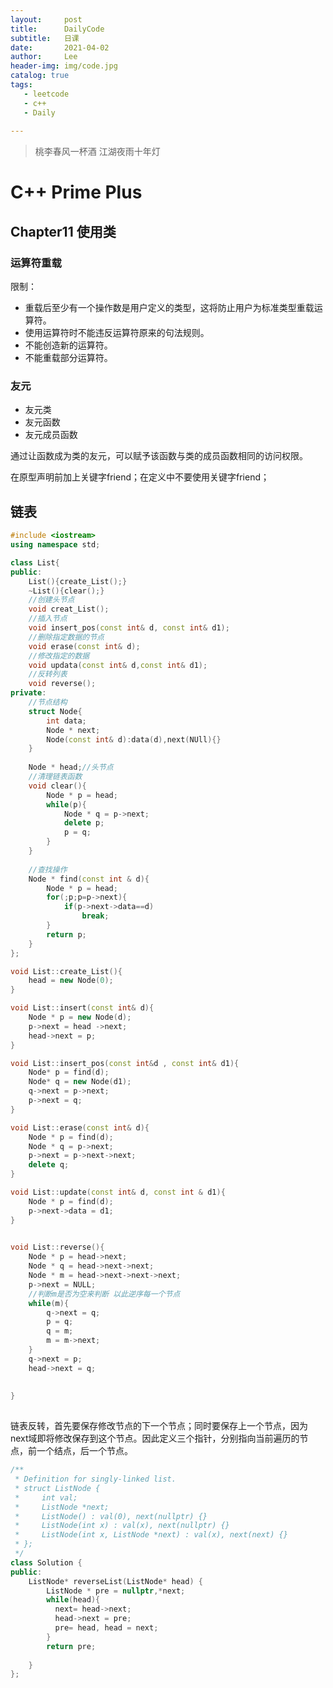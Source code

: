 ```yaml
---
layout:     post
title:      DailyCode
subtitle:   日课
date:       2021-04-02
author:     Lee
header-img: img/code.jpg
catalog: true
tags:
   - leetcode
   - c++
   - Daily
  
---
```


> 桃李春风一杯酒 江湖夜雨十年灯

# C++ Prime Plus

## Chapter11 使用类

### 运算符重载

限制：

- 重载后至少有一个操作数是用户定义的类型，这将防止用户为标准类型重载运算符。
- 使用运算符时不能违反运算符原来的句法规则。
- 不能创造新的运算符。
- 不能重载部分运算符。

### 友元

- 友元类
- 友元函数
- 友元成员函数

通过让函数成为类的友元，可以赋予该函数与类的成员函数相同的访问权限。

在原型声明前加上关键字friend；在定义中不要使用关键字friend；



## 链表

```c++
#include <iostream>
using namespace std;

class List{
public:
    List(){create_List();}
    ~List(){clear();}
    //创建头节点
    void creat_List();
    //插入节点
    void insert_pos(const int& d, const int& d1);
    //删除指定数据的节点
    void erase(const int& d);
    //修改指定的数据
    void updata(const int& d,const int& d1);
    //反转列表
    void reverse();
private:
    //节点结构
    struct Node{
        int data;
        Node * next;
        Node(const int& d):data(d),next(NUll){}
    }
    
    Node * head;//头节点
    //清理链表函数
    void clear(){
        Node * p = head;
        while(p){
            Node * q = p->next;
            delete p;
            p = q;
        }
    }
    
    //查找操作
    Node * find(const int & d){
        Node * p = head;
        for(;p;p=p->next){
            if(p->next->data==d)
                break;
        }
        return p;
    }
};

void List::create_List(){
    head = new Node(0);
}

void List::insert(const int& d){
    Node * p = new Node(d);
    p->next = head ->next;
    head->next = p;
}

void List::insert_pos(const int&d , const int& d1){
    Node* p = find(d);
    Node* q = new Node(d1);
    q->next = p->next;
    p->next = q;
}

void List::erase(const int& d){
    Node * p = find(d);
    Node * q = p->next;
    p->next = p->next->next;
    delete q;
}

void List::update(const int& d, const int & d1){
    Node * p = find(d);
    p->next->data = d1;
}
    

void List::reverse(){
    Node * p = head->next;
    Node * q = head->next->next;
    Node * m = head->next->next->next;
    p->next = NULL;
    //判断m是否为空来判断 以此逆序每一个节点
    while(m){
        q->next = q;
        p = q;
        q = m;
        m = m->next;
    }
    q->next = p;
    head->next = q;
    
    
}
	
```



链表反转，首先要保存修改节点的下一个节点；同时要保存上一个节点，因为next域即将修改保存到这个节点。因此定义三个指针，分别指向当前遍历的节点，前一个结点，后一个节点。



```c++
/**
 * Definition for singly-linked list.
 * struct ListNode {
 *     int val;
 *     ListNode *next;
 *     ListNode() : val(0), next(nullptr) {}
 *     ListNode(int x) : val(x), next(nullptr) {}
 *     ListNode(int x, ListNode *next) : val(x), next(next) {}
 * };
 */
class Solution {
public:
    ListNode* reverseList(ListNode* head) {
        ListNode * pre = nullptr,*next;
        while(head){
          next= head->next;
          head->next = pre;
          pre= head, head = next;
        }
        return pre;
     
    }
};
```























